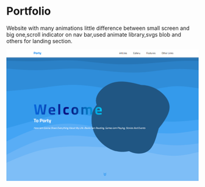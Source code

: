 # Portfolio
Website with many animations little difference between small screen and big one,scroll indicator on nav bar,used animate library,svgs blob and others for landing section. 

![project image](/images/Porty.PNG)
    
